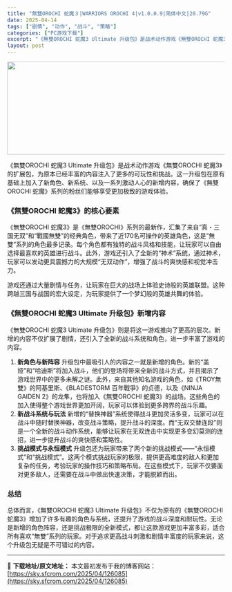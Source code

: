 ```yaml
---
title: "無雙OROCHI 蛇魔３|WARRIORS OROCHI 4|v1.0.0.9|简体中文|20.79G"
date: 2025-04-14
tags: ["剧情", "动作", "战斗", "策略"]
categories: ["PC游戏下载"]
excerpt: "《無雙OROCHI 蛇魔3 Ultimate 升级包》是战术动作游戏《無雙OROCHI 蛇魔3》的扩展包，为原本已经丰富的内容注入了更多的可玩性和挑战。这一升级包在原有基础上加入了新角色、新系统、以及一系列激动人心的新增内容，确保了《無雙OROCHI 蛇魔》系列的粉丝们能够享受更加极致的游戏体验。 &hellip;"
layout: post
---
```


<img class="aligncenter size-full wp-image-126086" src="https://sky.sfcrom.com/wp-content/uploads/2025/04/2025041404514417.webp" alt="" width="660" height="215" />

《無雙OROCHI 蛇魔3 Ultimate 升级包》是战术动作游戏《無雙OROCHI 蛇魔3》的扩展包，为原本已经丰富的内容注入了更多的可玩性和挑战。这一升级包在原有基础上加入了新角色、新系统、以及一系列激动人心的新增内容，确保了《無雙OROCHI 蛇魔》系列的粉丝们能够享受更加极致的游戏体验。
<h3><strong>《無雙OROCHI 蛇魔3》的核心要素</strong></h3>
《無雙OROCHI 蛇魔3》是《無雙OROCHI》系列的最新作，汇集了来自“真・三国无双”和“戰國無雙”的经典角色，带来了近170名可操作的英雄角色，这是“無雙”系列的角色最多记录。每个角色都有独特的战斗风格和技能，让玩家可以自由选择最喜欢的英雄进行战斗。此外，游戏还引入了全新的“神术”系统，通过神术，玩家可以发动更具震撼力的大规模“无双动作”，增强了战斗的爽快感和视觉冲击力。

游戏还通过大量剧情与任务，让玩家在巨大的战场上体验史诗般的英雄联盟。这种跨越三国与战国的宏大设定，为玩家提供了一个梦幻般的英雄共舞的体验。
<h3><strong>《無雙OROCHI 蛇魔3 Ultimate 升级包》新增内容</strong></h3>
《無雙OROCHI 蛇魔3 Ultimate 升级包》则是将这一游戏推向了更高的层次。新增的内容不仅扩展了剧情，还引入了全新的战斗系统和角色，进一步丰富了游戏的内容。
<ol>
 	<li><strong>新角色与新阵容</strong>
升级包中最吸引人的内容之一就是新增的角色。新的“盖娅”和“哈迪斯”将加入战斗，他们的登场将带来全新的战斗方式，并且揭示了游戏世界中的更多未解之谜。此外，来自其他知名游戏的角色，如《TROY無雙》的阿基里斯、《BLADESTORM 百年戰爭》的贞德，以及《NINJA GAIDEN 2》的龙隼，也将加入《無雙OROCHI 蛇魔3》的战场。这些角色的加入使得整个游戏世界更加开阔，玩家可以体验到更多跨界的战斗乐趣。</li>
 	<li><strong>新战斗系统与玩法</strong>
新增的“替换神器”系统使得战斗更加灵活多变，玩家可以在战斗中随时替换神器，改变战斗策略，提升战斗的深度。而“无双交替连段”则是一个全新的战斗动作系统，能够让玩家在无双连击中实现更多变幻莫测的连招，进一步提升战斗的爽快感和策略性。</li>
 	<li><strong>挑战模式与永恒模式</strong>
升级包还为玩家带来了两个新的挑战模式——“永恒模式”和“挑战模式”。这两个模式挑战玩家的极限，提供更高难度的敌人和更加复杂的任务，考验玩家的操作技巧和策略布局。在这些模式下，玩家不仅要面对更多敌人，还需要在战斗中做出快速决策，才能脱颖而出。</li>
</ol>
<h3><strong>总结</strong></h3>
总体而言，《無雙OROCHI 蛇魔3 Ultimate 升级包》不仅为原有的《無雙OROCHI 蛇魔3》增加了许多有趣的角色与系统，还提升了游戏的战斗深度和耐玩性。无论是新增的角色阵容，还是挑战极限的全新模式，都让这款游戏更加丰富多彩，适合所有喜欢“無雙”系列的玩家。对于追求更高战斗刺激和剧情丰富度的玩家来说，这个升级包无疑是不可错过的内容。

---
📖 **下载地址/原文地址：** 本文最初发布于我的博客网站：[https://sky.sfcrom.com/2025/04/126085](https://sky.sfcrom.com/2025/04/126085)
